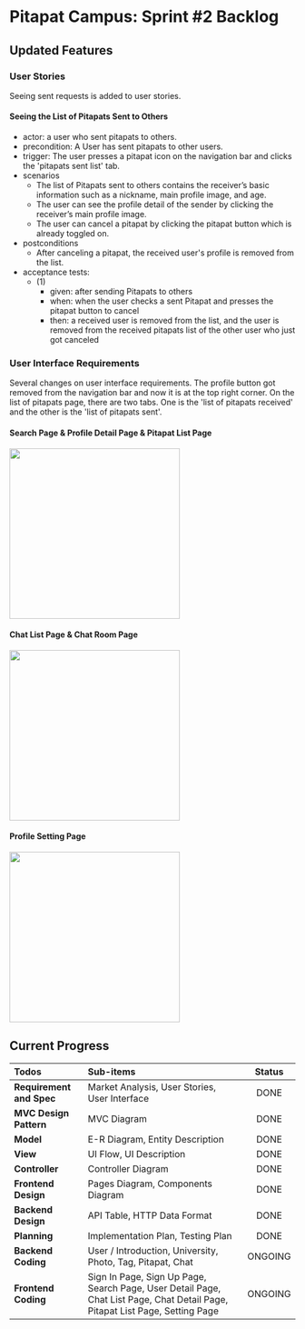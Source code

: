 # Pitapat Campus: Sprint #2 Backlog

## Updated Features

### User Stories

Seeing sent requests is added to user stories.

#### Seeing the List of Pitapats Sent to Others

- actor: a user who sent pitapats to others.
- precondition: A User has sent pitapats to other users.
- trigger: The user presses a pitapat icon on the navigation bar and clicks  the 'pitapats sent list' tab.
- scenarios
  - The list of Pitapats sent to others contains the receiver’s basic information such as a nickname, main profile image, and age.
  - The user can see the profile detail of the sender by clicking the receiver’s main profile image.
  - The user can cancel a pitapat by clicking the pitapat button which is already toggled on.
- postconditions
  - After canceling a pitapat, the received user's profile is removed from the list.
- acceptance tests:
  - (1)
    - given: after sending Pitapats to others
    - when: when the user checks a sent Pitapat and presses the pitapat button to cancel
    - then: a received user is removed from the list, and the user is removed from the received pitapats list of the other user who just got canceled

### User Interface Requirements

Several changes on user interface requirements. The profile button got removed from the navigation bar and now it is at the top right corner. On the list of pitapats page, there are two tabs. One is the 'list of pitapats received' and the other is the 'list of pitapats sent'.

#### Search Page & Profile Detail Page & Pitapat List Page

<img src='../req-spec/search-profile-pitapat.png' height=300 />

#### Chat List Page & Chat Room Page

<img src='../req-spec/chat.png' height=300 />

#### Profile Setting Page

<img src='../req-spec/setting.png' height=300 />

## Current Progress
| Todos                    | Sub-items                                                                                                                    | Status       |
|:-------------------------|:-----------------------------------------------------------------------------------------------------------------------------|:------------:|
| **Requirement and Spec** | Market Analysis, User Stories, User Interface                                                                                | DONE         |
| **MVC Design Pattern**   | MVC Diagram                                                                                                                  | DONE         |
| **Model**                | E-R Diagram, Entity Description                                                                                              | DONE         |
| **View**                 | UI Flow, UI Description                                                                                                      | DONE         |
| **Controller**           | Controller Diagram                                                                                                           | DONE         |
| **Frontend Design**      | Pages Diagram, Components Diagram                                                                                            | DONE         |
| **Backend Design**       | API Table, HTTP Data Format                                                                                                  | DONE         |
| **Planning**             | Implementation Plan, Testing Plan                                                                                            | DONE         |
| **Backend Coding**       | User / Introduction, University, Photo, Tag, Pitapat, Chat                                                                   | ONGOING      |
| **Frontend Coding**      | Sign In Page, Sign Up Page, Search Page, User Detail Page, Chat List Page, Chat Detail Page, Pitapat List Page, Setting Page | ONGOING      |
